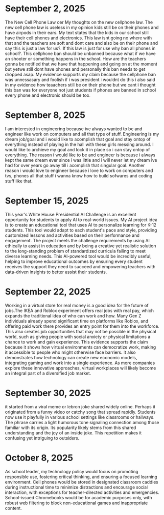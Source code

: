 # September 2, 2025
The New Cell Phone Law cer
My thoughts on the new cellphone law. The new cell phone law is useless in my opinion kids still be on their phones and have airpods in their ears. My text states that the kids in our school still have their cell phones and electronics. This law isnt going no where with that and the teachers are soft and dont care and also be on their phone and say this is just a law for us?. If this law is just for use why ban all phones in school?. This cellphone ban should be unbanned because what if we have an shooter or something happens in the school. How are the teachers gonna be notified that we have that happening and going on at the moment but yetwe still dont have phones and personally this ban needs to get dropped asap. My evidence supports my claim because the cellphone ban was unnessasary and foolish if i was president i wouldnt do this i also said in my evidence how teaachers still be on their phone but we cant i thought this ban was for everyone not just students if phones are banned in school every phone and electronic should be too.
# September 8, 2025
   I am interested in engineering because ive always wanted to be and engineer like work on computers and all that type of stuff. Engineering is my dream job/goal and i would like to acomplish that goal and stay ontop of everything instead of playing in the hall with these girls messing around. I would like to archieve my goal and lock it in place so i can stay ontop of everything. The reason i would like to be and engineer is because i always kept the same dream ever since i was little and i will never let my dream ive had for over years go away till i acomplish that singular goal. Another reason i would love to engineer because i love to work on computers and tvs, phones all that stuff i wanna know how to build sofwares and coding stuff like that.
# September 15, 2025
This year's White House Presidential AI Challenge is an excellent opportunity for students to apply AI to real-world issues. My AI project idea is to create an educational tool that uses AI to personalize learning for K-12 students. This tool would adapt to each student's pace and style, providing customized lessons and activities based on their performance and engagement. The project meets the challenge requirements by using AI ethically to assist in education and by being a creative yet realistic solution to the long-standing problem of standardized curricula failing to meet diverse learning needs. This AI-powered tool would be incredibly useful, helping to improve educational outcomes by ensuring every student receives the support they need to succeed and empowering teachers with data-driven insights to better assist their students.
# September 22, 2025
Working in a virtual store for real money is a good idea for the future of jobs.The IKEA and Roblox experiment offers real jobs with real pay, which expands the traditional idea of who can work and how. Many Gen Z individuals already spend significant time on platforms like Roblox, and offering paid work there provides an entry point for them into the workforce. This also creates job opportunities that may not be possible in the physical world, such as giving people with social anxiety or physical limitations a chance to work and gain experience. This evidence supports the claim because it shows how virtual environments can democratize work, making it accessible to people who might otherwise face barriers. It also demonstrates how technology can create new economic models, integrating gaming and work into a single experience. As more companies explore these innovative approaches, virtual workplaces will likely become an integral part of a diversified job market. 
# September 30, 2025
it started from a viral meme or lebron joke shared widely online. Perhaps it originated from a funny video or catchy song that spread rapidly. Students now use it playfully in various school settings like classrooms or hallways. The phrase carries a light humorous tone signaling connection among those familiar with its origin. Its popularity likely stems from this shared understanding and the joy of an inside joke. This repetition makes it confusing yet intriguing to outsiders.
# October 8, 2025
As school leader, my technology policy would focus on promoting responsible use, fostering critical thinking, and ensuring a focused learning environment. Cell phones would be stored in designated classroom caddies during instructional time to minimize distractions and encourage social interaction, with exceptions for teacher-directed activities and emergencies. School-issued Chromebooks would be for academic purposes only, with robust web filtering to block non-educational games and inappropriate content.
